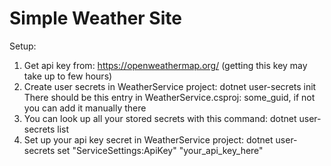 # Simple Weather Site

Setup:
1. Get api key from: https://openweathermap.org/ (getting this key may take up to few hours)
2. Create user secrets in WeatherService project: dotnet user-secrets init
  There should be this entry in WeatherService.csproj: <UserSecretsId>some_guid</UserSecretsId>, if not you can add it manually there
4. You can look up all your stored secrets with this command: dotnet user-secrets list
5. Set up your api key secret in WeatherService project: dotnet user-secrets set "ServiceSettings:ApiKey" "your_api_key_here"
